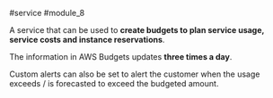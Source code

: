 #service #module_8

A service that can be used to **create budgets to plan service usage, service costs and instance reservations**.

The information in AWS Budgets updates **three times a day**.

Custom alerts can also be set to alert the customer when the usage exceeds / is forecasted to exceed the budgeted amount.